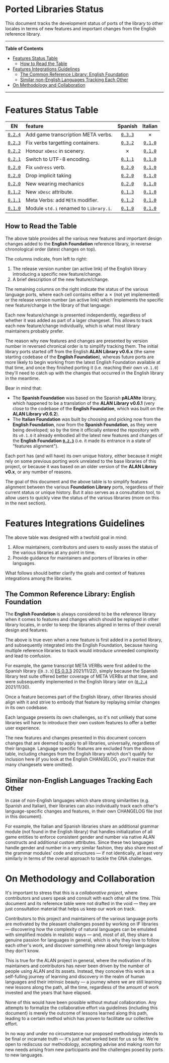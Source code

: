 # Ported Libraries Status

This document tracks the development status of ports of the library to other locales in terms of new features and important changes from the English reference library.


-----

**Table of Contents**

<!-- MarkdownTOC autolink="true" bracket="round" autoanchor="false" lowercase="only_ascii" uri_encoding="true" levels="1,2,3" -->

- [Features Status Table](#features-status-table)
    - [How to Read the Table](#how-to-read-the-table)
- [Features Integrations Guidelines](#features-integrations-guidelines)
    - [The Common Reference Library: English Foundation](#the-common-reference-library-english-foundation)
    - [Similar non-English Languages Tracking Each Other](#similar-non-english-languages-tracking-each-other)
- [On Methodology and Collaboration](#on-methodology-and-collaboration)

<!-- /MarkdownTOC -->

-----

# Features Status Table


| EN                  | feature                                | Spanish             | Italian             |
| :-----------------: | :------------------------------------- | :-----------------: | :-----------------: |
| [`0.2.4`][EN 0.2.4] | Add game transcription META verbs.     | [`0.3.3`][ES 0.3.3] | &cross;             |
| [`0.2.3`][EN 0.2.3] | Fix verbs targetting containers.       | [`0.3.2`][ES 0.3.2] | [`0.1.0`][IT 0.1.0] |
| [`0.2.2`][EN 0.2.2] | Honour `xDesc`  in scenery.            | &cross;             | [`0.1.0`][IT 0.1.0] |
| [`0.2.1`][EN 0.2.1] | Switch to UTF-8 encoding.              | [`0.1.1`][ES 0.1.1] | [`0.1.0`][IT 0.1.0] |
| [`0.2.0`][EN 0.2.0] | Fix `undress` verb.                    | [`0.2.0`][ES 0.2.0] | [`0.1.0`][IT 0.1.0] |
| [`0.2.0`][EN 0.2.0] | Drop implicit taking                   | [`0.2.0`][ES 0.2.0] | [`0.1.0`][IT 0.1.0] |
| [`0.2.0`][EN 0.2.0] | New wearing mechanics                  | [`0.2.0`][ES 0.2.0] | [`0.1.0`][IT 0.1.0] |
| [`0.1.2`][EN 0.1.2] | New `xDesc` attribute.                 | [`0.1.3`][ES 0.1.3] | [`0.1.0`][IT 0.1.0] |
| [`0.1.1`][EN 0.1.1] | Meta Verbs: add `META` modifier.       | [`0.1.2`][ES 0.1.2] | [`0.1.0`][IT 0.1.0] |
| [`0.1.0`][EN 0.1.0] | Module `std.i` renamed to `Library.i`. | [`0.1.0`][ES 0.1.0] | [`0.1.0`][IT 0.1.0] |


## How to Read the Table

The above table provides all the various new features and important design changes added to the **English Foundation** reference library, in reverse chronological order (latest changes on top).

The columns indicate, from left to right:

1. The release version number (an active link) of the English library introducing a specific new feature/change.
2. A brief description of the new feature/change.

The remaining columns on the right indicate the status of the various language ports, where each cell contains either a &cross; (not yet implemented) or the release version number (an active link) which implements the specific new feature/change in the library of that language:

Each new feature/change is presented independently, regardless of whether it was added as part of a lager changeset.
This allows to track each new feature/change individually, which is what most library maintainers probably prefer.

The reason why new features and changes are presented by version number in reversed chronical order is to simplify tracking them.
The initial library ports started off from the English **ALAN Library v0.6.x** (the same starting codebase of the **English Foundation**), whereas future ports are more likely to begin working from the latest English Foundation available at that time, and once they finished porting it (i.e. reaching their own `v0.1.0`) they'll need to catch up with the changes that occurred in the English library in the meantime.

Bear in mind that:

- The **Spanish Foundation** was based on the Spanish **pALANte** library, which happened to be a translation of the **ALAN Library v0.6.1** (very close to the codebase of the **English Foundation**, which was built on the **ALAN Library v0.6.2**).
- The **Italian Foundation** was built by choosing and picking now from the **English Foundation**, now from the **Spanish Foundation**, as they were being developed; so by the time it officially entered the repository with its `v0.1.0` it already embodied all the latest new features and changes of the **English Foundation [`0.2.3`][EN 0.2.3]** (i.e. it made its entrance in a state of "features alignment").

Each port has (and will have) its own unique history, either because it might rely on some previous porting work unrelated to the base libraries of this project, or because it was based on an older version of the **ALAN Library v0.x**, or any number of reasons.

The goal of this document and the above table is to simplify features alignment between the various **Foundation Library** ports, regardless of their current status or unique history.
But it also serves as a consultation tool, to allow users to quickly view the status of the various libraries (more on this in the next section).


# Features Integrations Guidelines

The above table was designed with a twofold goal in mind:

1. Allow maintainers, contributors and users to easily asses the status of the various libraries at any point in time.
2. Provide guidance for maintainers and porters of libraries in other languages.

What follows should better clarify the goals and context of features integrations among the libraries.


## The Common Reference Library: English Foundation

The **English Foundation** is always considered to be the reference library when it comes to features and changes which should be replayed in other library locales, in order to keep the libraries aligned in terms of their overall design and features.

The above is true even when a new feature is first added in a ported library,
and subsequently integrated into the English Foundation, because having multiple reference libraries to track would introduce unneeded complexity and lead to confusion.

For example, the game
transcript META VERBs were first added to the Spanish library ([`0.3.3`]
[ES 0.3.3] 2021/11/22), simply because the Spanish library test suite offered better coverage of META VERBs at that time, and were subsequently implemented in the English library later on ([`0.2.4`][EN 0.2.4] 2021/11/30).

Once a feature becomes part of the English library, other libraries should align with it and strive to embody that feature by replaying similar changes in its own codebase.

Each language presents its own challenges, so it's not unlikely that some libraries will have to introduce their own custom features to offer a better user experience.

The new features and changes presented in this document concern changes that are deemed to apply to all libraries, universally, regardless of their language.
Language specific features are excluded from the above table, including changes from the English library which don't qualify for inclusion here (if you look at the English CHANGELOG, you'll realize that many changesets were omitted).


## Similar non-English Languages Tracking Each Other

In case of non-English languages which share strong similarities (e.g. Spanish and Italian), their libraries can also individually track each other's language-specific changes and features, in their own CHANGELOG file (not in this document).

For example, the Italian and Spanish libraries share an additional grammar module (not found in the English library) that handles initialization of all game entities to enforce consistent gender and number via native ALAN constructs and additional custom attributes.
Since these two languages handle gender and number in a very similar fashion, they also share most of the grammar modules' code and structures — if not identically, at least very similarly in terms of the overall approach to tackle the GNA challenges.


# On Methodology and Collaboration

It's important to stress that this is a _collaborative project_, where contributors and users speak and consult with each other all the time.
This document and its reference table were not drafted in the void — they are just consultation material that helps us keep our work on track.

Contributors to this project and maintainers of the various language ports are motivated by the pleasant challenges posed by working on IF libraries — discovering how the complexity of natural languages can be emulated with simplified models in realistic ways — and, most of all, they share a genuine passion for languages in general, which is why they love to follow each other's work, and discover something new about foreign languages they don't know.

This is true for the ALAN project in general, where the motivation of its maintainers and contributors has never been driven by the number of people using ALAN and its assets.
Instead, they conceive this work as a self-fulling journey of learning and discovery in the realm of human languages and their intrinsic beauty — a journey where we are still learning new lessons along the path, all the time, regardless of the amount of work invested and the years that have elapsed.

None of this would have been possible without mutual collaboration.
Any attempts to formalize the collaborative effort via guidelines (including this document) is merely the outcome of lessons learned along this path, leading to a certain method which has proven to facilitate our collective effort.

In no way and under no circumstance our proposed methodology intends to be final or incarnate truth — it's just what worked best for us so far.
We're open to rediscuss our methodology, accepting advise and making room for new needs arising from new participants and the challenges posed by ports to new languages.


<!-----------------------------------------------------------------------------
                               REFERENCE LINKS
------------------------------------------------------------------------------>

<!-- English CHANGELOG -->

[EN 0.2.4]: ./alan_en/Foundation/CHANGELOG.md#v024-20211130 "View English CHANGELOG entry"
[EN 0.2.3]: ./alan_en/Foundation/CHANGELOG.md#v023-20211111 "View English CHANGELOG entry"
[EN 0.2.2]: ./alan_en/Foundation/CHANGELOG.md#v022-20210926 "View English CHANGELOG entry"
[EN 0.2.1]: ./alan_en/Foundation/CHANGELOG.md#v021-20210910 "View English CHANGELOG entry"
[EN 0.2.0]: ./alan_en/Foundation/CHANGELOG.md#v020-20210905 "View English CHANGELOG entry"
[EN 0.1.2]: ./alan_en/Foundation/CHANGELOG.md#v012-20210729 "View English CHANGELOG entry"
[EN 0.1.1]: ./alan_en/Foundation/CHANGELOG.md#v011-20210729 "View English CHANGELOG entry"
[EN 0.1.0]: ./alan_en/Foundation/CHANGELOG.md#v010-20210724 "View English CHANGELOG entry"

<!-- Spanish CHANGELOG -->

[ES 0.1.0]: ./alan_es/Foundation/CHANGELOG.md#v010-20210724 "View Spanish CHANGELOG entry"
[ES 0.1.1]: ./alan_es/Foundation/CHANGELOG.md#v011-20210910 "View Spanish CHANGELOG entry"
[ES 0.1.2]: ./alan_es/Foundation/CHANGELOG.md#v012-20210912 "View Spanish CHANGELOG entry"
[ES 0.1.3]: ./alan_es/Foundation/CHANGELOG.md#v013-20210912 "View Spanish CHANGELOG entry"
[ES 0.2.0]: ./alan_es/Foundation/CHANGELOG.md#v020-20210917 "View Spanish CHANGELOG entry"
[ES 0.3.2]: ./alan_es/Foundation/CHANGELOG.md#v032-20211111 "View Spanish CHANGELOG entry"
[ES 0.3.3]: ./alan_es/Foundation/CHANGELOG.md#v033-20211122 "View Spanish CHANGELOG entry"

[ES 0.x.x]: ./alan_es/Foundation/CHANGELOG.md# "View Spanish CHANGELOG entry"
[ES 0.x.x]: ./alan_es/Foundation/CHANGELOG.md# "View Spanish CHANGELOG entry"


<!-- Italian CHANGELOG -->

[IT 0.1.0]: ./alan_it/Foundation/CHANGELOG.md#v010-20211106 "View Italian CHANGELOG entry"


<!-- EOF -->
